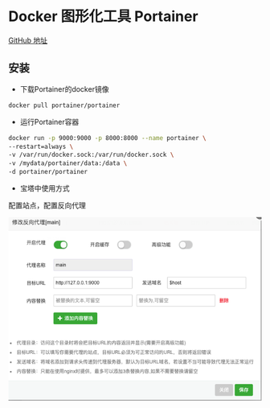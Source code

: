 # Docker 图形化工具 Portainer

[GitHub 地址](https://github.com/portainer/portainer)

## 安装

- 下载Portainer的docker镜像

```sh
docker pull portainer/portainer
```

- 运行Portainer容器

```sh
docker run -p 9000:9000 -p 8000:8000 --name portainer \
--restart=always \
-v /var/run/docker.sock:/var/run/docker.sock \
-v /mydata/portainer/data:/data \
-d portainer/portainer
```

- 宝塔中使用方式

配置站点，配置反向代理  

![反向代理](./portainer.png)